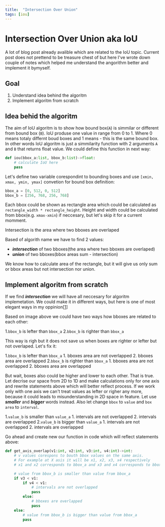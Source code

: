 ```yaml
---
title:  "Intersection Over Union"
tags: [iou]
---
```


# Intersection Over Union aka IoU

A lot of blog post already avalible which are related to the IoU topic. Current post does not prettend to be treasure chest of  but here I've wrote down couple of notes which helped me understand the angorithm better and implement it bymyself.

## Goal
1. Understand idea behind the algoritm
2. Implement algoritm from scratch

## Idea behid the algoritm
The aim of IoU algoritm is to show how bound box(`A`) is simmilar or different from bound box (`B`). IoU produse one value in range from 0 to 1. Where 0 means totaly differnt boud boxes and 1 means - this is the same bound box. In other words IoU algoritm is just a simmilarity function with 2 arguments `A` and `B` that returns float value.
We could define this function in next way:

```python
def iou(bbox_a:list, bbox_b:list)->float:
    # calculate IoU here
    pass
```

Let's define two variable corespondint to bounding boxes and use `[xmin, xmax, ymin, ymax]` convetion for bound box definition:

```python
bbox_a = [0, 512, 0, 512]
bbox_b = [256, 768, 256, 768]
```

Each bbox could be shown as rectangle area which could be calculated as `rectangle_width * rectangle_height`. Height and width could be calculated from bbox(e.g. `xmax-xmin`) if neccesary, but let's skip it for a current momment.

Intersection is the area where two bboxes are overlaped

Based of algorith name we have to find 2 values:
- ***intersection*** of two bboxes(the area where two bboxes are overlaped)
- ***union*** of two bboxes(bbox areas sum - intersection)

We know how to calculate area of the rectangle, but it will give us only sum or bbox areas but not intersection nor union.

## Implement algoritm from scratch
If we find ***intersection*** we will have all neccesary for algoritm implemetation. We could make it in different ways, but here is one of most elegant ways in my oppinion[[1](https://github.com/experiencor/keras-yolo2/blob/4e8c85ce02435f136d4f4cfe930b4ccb759fbaf8/utils.py#L182)]

<!-- add image here -->
Based on image above we could have two ways how bboxes are related to each other:

1.`bbox_b` is lefter than `bbox_a`
2.`bbox_b` is righter than `bbox_a`

This way is righ but it does not save us when boxes are righter or lefter but not overlaped. Let's fix it:

1.`bbox_b` is lefter than `bbox_a`
    1. bboxes area are not overlapped
    2. bboxes area are overlapped
2.`bbox_b` is righter than `bbox_a`
    1. bboxes area are not overlapped
    2. bboxes area are overlapped

But wait, boxes also could be higher and lower to each other. That is true. Let decrise our space from 2D to 1D and make calculations only for one axis and rewrite statements above which will better reflect process. If we work only with one axis we can't treat values as lefter or righer any more, because it could leads to misunderstanding in 2D space in feature. Let use ***smaller*** and ***bigger*** words instead. Also let change `bbox` to `value` and `box area` to `interval`.

1.`value_b` is smaller than `value_a`
    1. intervals are not overlapped
    2. intervals are overlapped
2.`value_b` is bigger than `value_a`
    1. intervals are not overlapped
    2. intervals are overlapped

Go ahead and create new our function in code which will reflect statements above:

```python
def get_axis_overlap(v1:int, v2:int, v3:int, v4:int)->int:
    # v values corespons to bouth bbox values on the same axis.
    # For example at X asis it will be x1, x2, x3, x4 respectively
    # x1 and x2 corresponds to bbox_a and x3 and x4 corresponds to bbox_b

    # value from bbox_b is smaller than value from bbox_a
    if v3 < v1:
        if v4 < v1:
            # intervals are not overlapped
            pass
        else:
            # bboxes are overlapped
            pass
    else:
        # value from bbox_b is bigger than value from bbox_a
        pass
```
